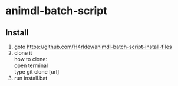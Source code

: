 # animdl-batch-script

## Install
1. goto https://github.com/H4rldev/animdl-batch-script-install-files
2. clone it <br>
how to clone: <br>
open terminal <br>
type git clone [url]
3. run install.bat
